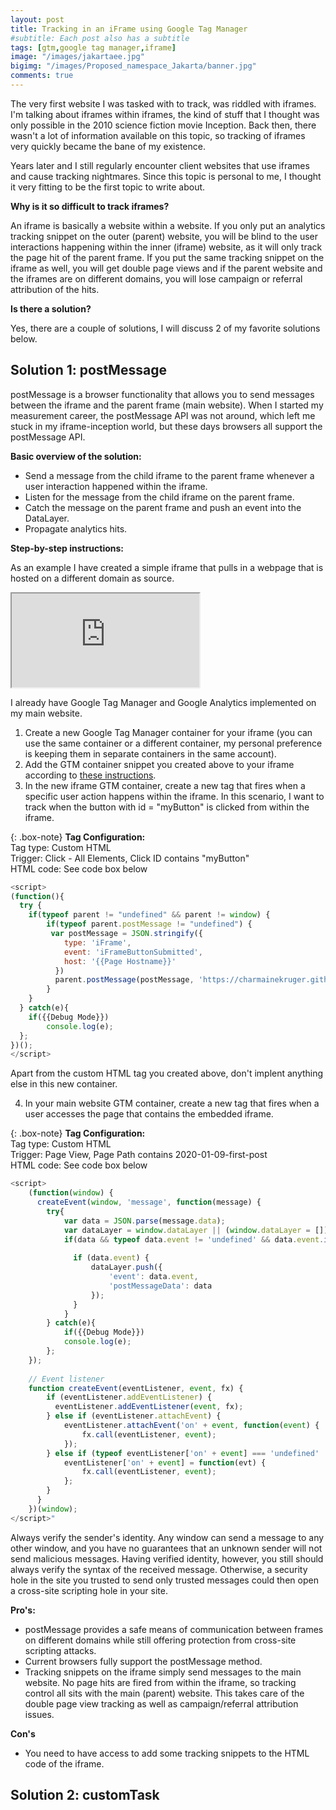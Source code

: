 ```yaml
---
layout: post
title: Tracking in an iFrame using Google Tag Manager
#subtitle: Each post also has a subtitle
tags: [gtm,google tag manager,iframe]
image: "/images/jakartaee.jpg"
bigimg: "/images/Proposed_namespace_Jakarta/banner.jpg"
comments: true
---
```

The very first website I was tasked with to track, was riddled with iframes. I'm talking about iframes within iframes, the kind of stuff that I thought was only possible in the 2010 science fiction movie Inception.
Back then, there wasn't a lot of information available on this topic, so tracking of iframes very quickly became the bane of my existence. 

Years later and I still regularly encounter client websites that use iframes and cause tracking nightmares. Since this topic is personal to me, I thought it very fitting to be the first topic to write about.


**Why is it so difficult to track iframes?**

An iframe is basically a website within a website.
If you only put an analytics tracking snippet on the outer (parent) website, you will be blind to the user interactions happening within the inner (iframe) website, as it will only track the page hit of the parent frame.
If you put the same tracking snippet on the iframe as well, you will get double page views and if the parent website and the iframes are on different domains, you will lose campaign or referral attribution of the hits.

**Is there a solution?**

Yes, there are a couple of solutions, I will discuss 2 of my favorite solutions below.

## Solution 1: postMessage

postMessage is a browser functionality that allows you to send messages between the iframe and the parent frame (main website).
When I started my measurement career, the postMessage API was not around, which left me stuck in my iframe-inception world, but these days browsers all support the postMessage API.

**Basic overview of the solution:**

* Send a message from the child iframe to the parent frame whenever a user interaction happened within the iframe. 
* Listen for the message from the child iframe on the parent frame. 
* Catch the message on the parent frame and push an event into the DataLayer.
* Propagate analytics hits.

**Step-by-step instructions:**

As an example I have created a simple iframe that pulls in a webpage that is hosted on a different domain as source.

<iframe id="testIframe" src="https://phillip-kruger.github.io/testPage.html"></iframe>

I already have Google Tag Manager and Google Analytics implemented on my main website.

1. Create a new Google Tag Manager container for your iframe (you can use the same container or a different container, my personal preference is keeping them in separate containers in the same account).
2. Add the GTM container snippet you created above to your iframe according to [these instructions](https://developers.google.com/tag-manager/quickstart). 
3. In the new iframe GTM container, create a new tag that fires when a specific user action happens within the iframe. In this scenario, I want to track when the button with id = "myButton" is clicked from within the iframe.

{: .box-note}
**Tag Configuration:**<br> Tag type: Custom HTML <br> Trigger: Click - All Elements, Click ID contains "myButton" <br> HTML code: See code box below <br>

```javascript
<script>
(function(){
  try {
    if(typeof parent != "undefined" && parent != window) {
    	if(typeof parent.postMessage != "undefined") {
         var postMessage = JSON.stringify({
            type: 'iFrame',
            event: 'iFrameButtonSubmitted',
            host: '{{Page Hostname}}'
          })
          parent.postMessage(postMessage, 'https://charmainekruger.github.io');
        }
    }
  } catch(e){
    if({{Debug Mode}}) 
    	console.log(e);
  };
})();
</script>
```
Apart from the custom HTML tag you created above, don't implent anything else in this new container.

4. In your main website GTM container, create a new tag that fires when a user accesses the page that contains the embedded iframe.

{: .box-note}
**Tag Configuration:**<br> Tag type: Custom HTML <br> Trigger: Page View, Page Path contains 2020-01-09-first-post <br> HTML code: See code box below <br>

```javascript
<script>
    (function(window) {
      createEvent(window, 'message', function(message) {
        try{
            var data = JSON.parse(message.data);
            var dataLayer = window.dataLayer || (window.dataLayer = []);
          	if(data && typeof data.event != 'undefined' && data.event.indexOf('iFrameButtonSubmitted') >= 0) {
          
              if (data.event) {
                  dataLayer.push({          
                      'event': data.event,
                      'postMessageData': data
                  });      
              } 
            }  
        } catch(e){
    		if({{Debug Mode}}) 
    		console.log(e);
  		};   
    });    
    
    // Event listener    
    function createEvent(eventListener, event, fx) {      
        if (eventListener.addEventListener) { 
          eventListener.addEventListener(event, fx);      
        } else if (eventListener.attachEvent) {  
           	eventListener.attachEvent('on' + event, function(event) {          
        		fx.call(eventListener, event);        
        	});      
        } else if (typeof eventListener['on' + event] === 'undefined' || eventListener['on' + event] === null) {    
            eventListener['on' + event] = function(evt) {          
        		fx.call(eventListener, event);        
        	};      
        }    
      }  
    })(window);
</script>"
```

Always verify the sender's identity. Any window can send a message to any other window, and you have no guarantees that an unknown sender will not send malicious messages. Having verified identity, however, you still should always verify the syntax of the received message. Otherwise, a security hole in the site you trusted to send only trusted messages could then open a cross-site scripting hole in your site.

**Pro's:**
* postMessage provides a safe means of communication between frames on different domains while still offering protection from cross-site scripting attacks.
* Current browsers fully support the postMessage method.
* Tracking snippets on the iframe simply send messages to the main website. No page hits are fired from within the iframe, so tracking control all sits with the main (parent) website. This takes care of the double page view tracking as well as campaign/referral attribution issues.

**Con's**
*  You need to have access to add some tracking snippets to the HTML code of the iframe.





## Solution 2: customTask











